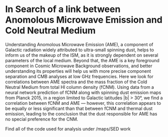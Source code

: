 # In Search of a link between Anomolous Microwave Emission and Cold Neutral Medium

Understanding Anomolous Microwave Emission (AME), a component of Galactic radiation widely attributed to ultra-small spinning dust, helps to inform us of the makeup of the ISM, as it is strongly dependent on several parameters of the local medium. Beyond that, the AME is a key foreground component in Cosmic Microwave Background observations, and better understanding its properties will help us with more precise component separation and CMB analyses at low GHz frequencies. Here we look for correlations between AME spectra and the mass fraction of the Cold Neutral Medium from total HI column density (fCNM). Using data from a neural network prediction of fCNM along with spinning dust emission maps from Planck 2015, in a region limited to Galactic latitudes |b| > 30°, we find a correlation between fCNM and AME — however, this correlation appears to be equally or less significant than that between fCNM and thermal dust emission, leading to the conclusion that the dust responsible for AME has no special preference for the CNM.

Find all of the code used for analysis under /maps/SED work
